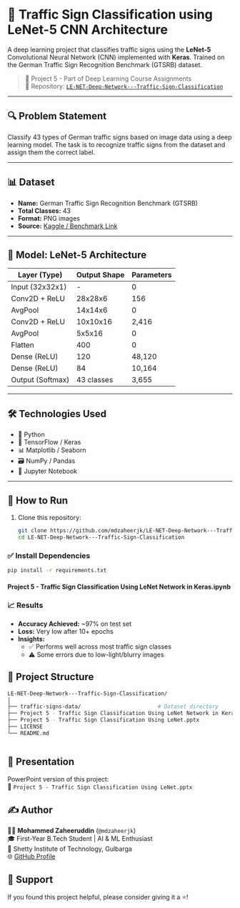 # 🚦 Traffic Sign Classification using LeNet-5 CNN Architecture

A deep learning project that classifies traffic signs using the **LeNet-5** Convolutional Neural Network (CNN) implemented with **Keras**. Trained on the German Traffic Sign Recognition Benchmark (GTSRB) dataset.

> 📌 Project 5 - Part of Deep Learning Course Assignments  
> 📁 Repository: [`LE-NET-Deep-Network---Traffic-Sign-Classification`](https://github.com/mdzaheerjk/LE-NET-Deep-Network---Traffic-Sign-Classification)

---

## 🔍 Problem Statement

Classify 43 types of German traffic signs based on image data using a deep learning model. The task is to recognize traffic signs from the dataset and assign them the correct label.

---

## 📊 Dataset

- **Name:** German Traffic Sign Recognition Benchmark (GTSRB)
- **Total Classes:** 43
- **Format:** PNG images
- **Source:** [Kaggle / Benchmark Link](https://benchmark.ini.rub.de/gtsrb_news.html)

---

## 🧠 Model: LeNet-5 Architecture

| Layer (Type)         | Output Shape | Parameters |
|----------------------|--------------|------------|
| Input (32x32x1)      | -            | 0          |
| Conv2D + ReLU        | 28x28x6      | 156        |
| AvgPool              | 14x14x6      | 0          |
| Conv2D + ReLU        | 10x10x16     | 2,416      |
| AvgPool              | 5x5x16       | 0          |
| Flatten              | 400          | 0          |
| Dense (ReLU)         | 120          | 48,120     |
| Dense (ReLU)         | 84           | 10,164     |
| Output (Softmax)     | 43 classes   | 3,655      |

---

## 🛠️ Technologies Used

- 🐍 Python
- 🧠 TensorFlow / Keras
- 📊 Matplotlib / Seaborn
- 🗃️ NumPy / Pandas
- 📁 Jupyter Notebook

---

## 🚀 How to Run

1. Clone this repository:
   ```bash
   git clone https://github.com/mdzaheerjk/LE-NET-Deep-Network---Traffic-Sign-Classification.git
   cd LE-NET-Deep-Network---Traffic-Sign-Classification

### ✅ Install Dependencies
```bash
pip install -r requirements.txt

```
 #### Project 5 - Traffic Sign Classification Using LeNet Network in Keras.ipynb

###  📈 Results

- **Accuracy Achieved:** ~97% on test set  
- **Loss:** Very low after 10+ epochs  
- **Insights:**
  - ✅ Performs well across most traffic sign classes
  - ⚠️ Some errors due to low-light/blurry images

## 📂 Project Structure

```bash
LE-NET-Deep-Network---Traffic-Sign-Classification/
│
├── traffic-signs-data/                        # Dataset directory
├── Project 5 - Traffic Sign Classification Using LeNet Network in Keras.ipynb
├── Project 5 - Traffic Sign Classification Using LeNet.pptx
├── LICENSE
└── README.md



```
## 🎥 Presentation

PowerPoint version of this project:  
📄 `Project 5 - Traffic Sign Classification Using LeNet.pptx`

## ✍️ Author

👨‍💻 **Mohammed Zaheeruddin** (`@mdzaheerjk`)  
🎓 First-Year B.Tech Student | AI & ML Enthusiast  
🏫 Shetty Institute of Technology, Gulbarga  
🌐 [GitHub Profile](https://github.com/mdzaheerjk)

## 🌟 Support

If you found this project helpful, please consider giving it a ⭐!
